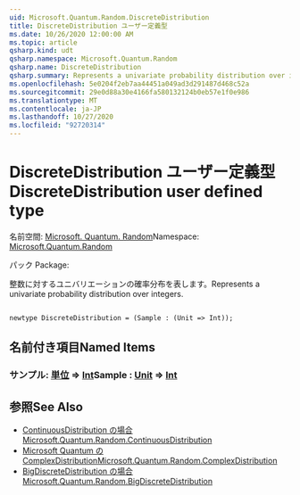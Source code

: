 ```yaml
---
uid: Microsoft.Quantum.Random.DiscreteDistribution
title: DiscreteDistribution ユーザー定義型
ms.date: 10/26/2020 12:00:00 AM
ms.topic: article
qsharp.kind: udt
qsharp.namespace: Microsoft.Quantum.Random
qsharp.name: DiscreteDistribution
qsharp.summary: Represents a univariate probability distribution over integers.
ms.openlocfilehash: 5e0204f2eb7aa44451a049ad3d291487d468c52a
ms.sourcegitcommit: 29e0d88a30e4166fa580132124b0eb57e1f0e986
ms.translationtype: MT
ms.contentlocale: ja-JP
ms.lasthandoff: 10/27/2020
ms.locfileid: "92720314"
---
```

# <a name="discretedistribution-user-defined-type"></a><span data-ttu-id="039d1-102">DiscreteDistribution ユーザー定義型</span><span class="sxs-lookup"><span data-stu-id="039d1-102">DiscreteDistribution user defined type</span></span>

<span data-ttu-id="039d1-103">名前空間: [Microsoft. Quantum. Random](xref:Microsoft.Quantum.Random)</span><span class="sxs-lookup"><span data-stu-id="039d1-103">Namespace: [Microsoft.Quantum.Random](xref:Microsoft.Quantum.Random)</span></span>

<span data-ttu-id="039d1-104">パック [](https://nuget.org/packages/)</span><span class="sxs-lookup"><span data-stu-id="039d1-104">Package: [](https://nuget.org/packages/)</span></span>


<span data-ttu-id="039d1-105">整数に対するユニバリエーションの確率分布を表します。</span><span class="sxs-lookup"><span data-stu-id="039d1-105">Represents a univariate probability distribution over integers.</span></span>

```qsharp

newtype DiscreteDistribution = (Sample : (Unit => Int));
```



## <a name="named-items"></a><span data-ttu-id="039d1-106">名前付き項目</span><span class="sxs-lookup"><span data-stu-id="039d1-106">Named Items</span></span>

### <a name="sample--unit--int"></a><span data-ttu-id="039d1-107">サンプル: [単位](xref:microsoft.quantum.lang-ref.unit) => [Int](xref:microsoft.quantum.lang-ref.int)</span><span class="sxs-lookup"><span data-stu-id="039d1-107">Sample : [Unit](xref:microsoft.quantum.lang-ref.unit) => [Int](xref:microsoft.quantum.lang-ref.int)</span></span> 



## <a name="see-also"></a><span data-ttu-id="039d1-108">参照</span><span class="sxs-lookup"><span data-stu-id="039d1-108">See Also</span></span>

- [<span data-ttu-id="039d1-109">ContinuousDistribution の場合</span><span class="sxs-lookup"><span data-stu-id="039d1-109">Microsoft.Quantum.Random.ContinuousDistribution</span></span>](xref:Microsoft.Quantum.Random.ContinuousDistribution)
- [<span data-ttu-id="039d1-110">Microsoft Quantum の ComplexDistribution</span><span class="sxs-lookup"><span data-stu-id="039d1-110">Microsoft.Quantum.Random.ComplexDistribution</span></span>](xref:Microsoft.Quantum.Random.ComplexDistribution)
- [<span data-ttu-id="039d1-111">BigDiscreteDistribution の場合</span><span class="sxs-lookup"><span data-stu-id="039d1-111">Microsoft.Quantum.Random.BigDiscreteDistribution</span></span>](xref:Microsoft.Quantum.Random.BigDiscreteDistribution)